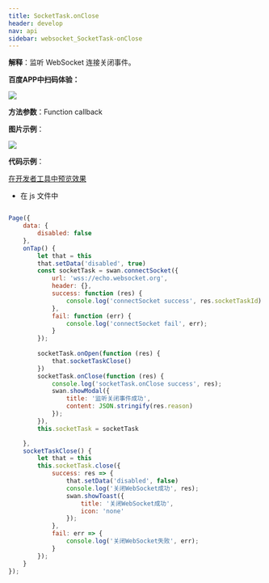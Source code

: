 ```yaml
---
title: SocketTask.onClose
header: develop
nav: api
sidebar: websocket_SocketTask-onClose
---
```


 

**解释**：监听 WebSocket 连接关闭事件。

**百度APP中扫码体验：**

<img src="https://b.bdstatic.com/miniapp/assets/images/doc_demo/socketTaskOnClose.png"  class="demo-qrcode-image" />

**方法参数**：Function callback

**图片示例**：

<div class="m-doc-custom-examples">
    <div class="m-doc-custom-examples-correct">
        <img src="https://b.bdstatic.com/miniapp/images/taskonclose.gif">
    </div>
    <div class="m-doc-custom-examples-correct">
        <img src=" ">
    </div>
    <div class="m-doc-custom-examples-correct">
        <img src=" ">
    </div>     
</div>

**代码示例**：

<a href="swanide://fragment/3719998274e68270309d9331d12182261573408663337" title="在开发者工具中预览效果" target="_self">在开发者工具中预览效果</a>

* 在 js 文件中

```js

Page({
    data: {
        disabled: false
    },
    onTap() {
        let that = this
        that.setData('disabled', true)
        const socketTask = swan.connectSocket({
            url: 'wss://echo.websocket.org',
            header: {},
            success: function (res) {
                console.log('connectSocket success', res.socketTaskId)
            },
            fail: function (err) {
                console.log('connectSocket fail', err);
            }
        });
        
        socketTask.onOpen(function (res) {
            that.socketTaskClose()
        })
        socketTask.onClose(function (res) {
            console.log('socketTask.onClose success', res);
            swan.showModal({
                title: '监听关闭事件成功',
                content: JSON.stringify(res.reason)
            });
        }),
        this.socketTask = socketTask

    },
    socketTaskClose() {
        let that = this
        this.socketTask.close({
            success: res => {
                that.setData('disabled', false)
                console.log('关闭WebSocket成功', res);
                swan.showToast({
                    title: '关闭WebSocket成功',
                    icon: 'none'
                });
            },
            fail: err => {
                console.log('关闭WebSocket失败', err);
            }
        });
    }
});
```